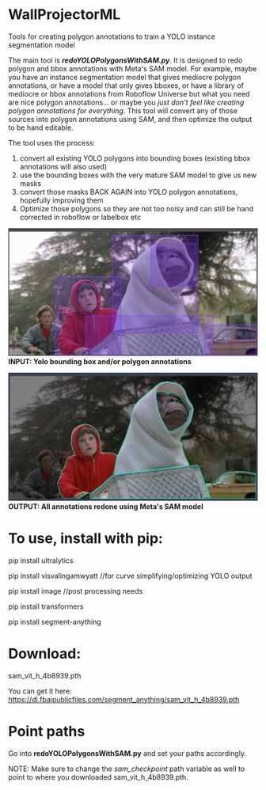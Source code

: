 # WallProjectorML
Tools for creating polygon annotations to train a YOLO instance segmentation model 

The main tool is ***redoYOLOPolygonsWithSAM.py***.  It is designed to redo polygon and bbox annotations with Meta's SAM model.  For example, maybe you have an instance segmentation model that gives mediocre polygon annotations, or have a model that only gives bboxes, or have a library of mediocre or bbox annotations from Roboflow Universe but what you need are nice polygon annotations... or maybe you *just don't feel like creating polygon annotations for everything*.  This tool will convert any of those sources into polygon annotations using SAM, and then optimize the output to be hand editable.  

The tool uses the process:
1. convert all existing YOLO polygons into bounding boxes (existing bbox annotations will also used)
2. use the bounding boxes with the very mature SAM model to give us new masks
3. convert those masks BACK AGAIN into YOLO polygon annotations, hopefully improving them
4. Optimize those polygons so they are not too noisy and can still be hand corrected in roboflow or labelbox etc

![INPUT: A folder of images with Yolo bounding box and/or polygon annotations](a.png)
**INPUT: Yolo bounding box and/or polygon annotations**

![OUTPUT: Redone Yolo bounding box annotations using Meta's SAM model](b.png)
**OUTPUT: All annotations redone using Meta's SAM model**

# To use, install with pip:

pip install ultralytics

pip install visvalingamwyatt  //for curve simplifying/optimizing YOLO output

pip install image //post processing needs

pip install transformers

pip install segment-anything


# Download:
sam_vit_h_4b8939.pth

You can get it here:
https://dl.fbaipublicfiles.com/segment_anything/sam_vit_h_4b8939.pth


# Point paths
Go into **redoYOLOPolygonsWithSAM.py** and set your paths accordingly.

NOTE: Make sure to change the *sam_checkpoint* path variable as well to point to where you downloaded sam_vit_h_4b8939.pth.

